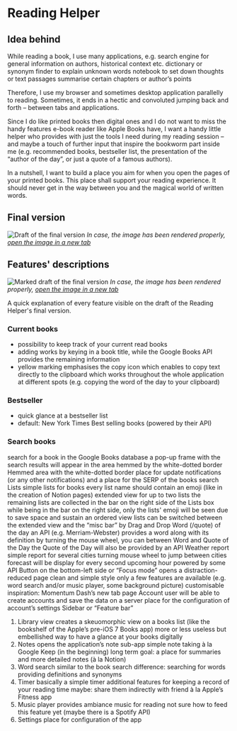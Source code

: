 # Reading Helper

## Idea behind

While reading a book, I use many applications, e.g.
search engine for general information on authors, historical context etc.
dictionary or synonym finder to explain unknown words
notebook to set down thoughts or text passages
summarise certain chapters or author’s points

Therefore, I use my browser and sometimes desktop application parallelly to reading. Sometimes, it ends in a hectic and convoluted jumping back and forth – between tabs and applications.

Since I do like printed books then digital ones and I do not want to miss the handy features e-book reader like Apple Books have, I want a handy little helper who provides with just the tools I need during my reading session – and maybe a touch of further input that inspire the bookworm part inside me (e.g. recommended books, bestseller list, the presentation of the “author of the day”, or just a quote of a famous authors).

In a nutshell, I want to build a place you aim for when you open the pages of your printed books. This place shall support your reading experience. It should never get in the way between you and the magical world of written words.


## Final version
![Draft of the final version](https://i.ibb.co/f0wx3NR/reading-helper-first-detailed-draft.png)
*In case, the image has been rendered properly, [open the image in a new tab](https://i.ibb.co/f0wx3NR/reading-helper-first-detailed-draft.png)*

## Features' descriptions
![Marked draft of the final version](https://i.ibb.co/QkNzYLn/reading-helper-first-detailed-draft-nummeriert.png)
*In case, the image has been rendered properly, [open the image in a new tab](https://i.ibb.co/QkNzYLn/reading-helper-first-detailed-draft-nummeriert.png)*

A quick explanation of every feature visible on the draft of the Reading Helper's final version.

### Current books
- possibility to keep track of your current read books
- adding works by keying in a book title, while the Google Books API provides the remaining information
- yellow marking emphasises the copy icon which enables to copy text directly to the clipboard which works throughout the whole application at different spots (e.g. copying the word of the day to your clipboard)
### Bestseller
- quick glance at a bestseller list
- default: New York Times Best selling books (powered by their API)
### Search books
search for a book in the Google Books database
a pop-up frame with the search results will appear in the area hemmed by the white-dotted border
Hemmed area with the white-dotted border
place for update notifications (or any other notifications)
and a place for the SERP of the books search
Lists
simple lists for books
every list name should contain an emoji (like in the creation of Notion pages)
extended view for up to two lists
the remaining lists are collected in the bar on the right side of the Lists box
while being in the bar on the right side, only the lists' emoji will be seen due to save space and sustain an ordered view
lists can be switched between the extended view and the “misc bar” by Drag and Drop
Word (/quote) of the day
an API (e.g. Merriam-Webster) provides a word along with its definition
by turning the mouse wheel, you can between Word and Quote of the Day
the Quote of the Day will also be provided by an API
Weather report
simple report for several cities
turning mouse wheel to jump between cities
forecast will be display for every second upcoming hour
powered by some API
Button on the bottom-left side or “Focus mode”
opens a distraction-reduced page
clean and simple style
only a few features are available (e.g. word search and/or music player, some background picture)
customisable
inspiration: Momentum Dash’s new tab page
Account 
user will be able to create accounts and save the data on a server
place for the configuration of account’s settings
Sidebar or “Feature bar”
1. Library view
creates a skeuomorphic view on a books list (like the bookshelf of the Apple’s pre-iOS 7 Books app)
more or less useless but embellished way to have a glance at your books digitally
2. Notes
opens the application’s note sub-app
simple note taking à la Google Keep (in the beginning)
long term goal: a place for summaries and more detailed notes (à la Notion)
3. Word search
similar to the book search
difference: searching for words
providing definitions and synonyms
4. Timer
basically a simple timer
additional features for keeping a record of your reading time
maybe: share them indirectly with friend à la Apple’s Fitness app
5. Music player
provides ambiance music for reading
not sure how to feed this feature yet (maybe there is a Spotify API)
6. Settings
place for configuration of the app
